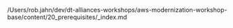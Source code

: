 /Users/rob.jahn/dev/dt-alliances-workshops/aws-modernization-workshop-base/content/20_prerequisites/_index.md